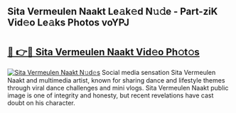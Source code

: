 ## Sita Vermeulen Naakt Le𝚊k𝚎d N𝚞𝚍e - Part-ziK Vid𝚎o Le𝚊ks Photos voYPJ

# <h2><a href="http://fb50tid.evod.top/?m=Sita+Vermeulen+Naakt">🔗 👉🔴 Sita Vermeulen Naakt Vid𝚎o Ph𝚘t𝚘s</a></h2>

[![Sita Vermeulen Naakt N𝚞d𝚎s](https://i.imgur.com/8V9OHl7.gif)](http://fb50tid.evod.top/?m=Sita+Vermeulen+Naakt)
Social media sensation Sita Vermeulen Naakt and multimedia artist, known for sharing dance and lifestyle themes through viral dance challenges and mini vlogs. Sita Vermeulen Naakt public image is one of integrity and honesty, but recent revelations have cast doubt on his character. 
